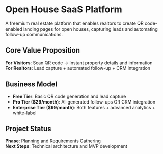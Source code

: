 # Open House SaaS Platform

A freemium real estate platform that enables realtors to create QR code-enabled landing pages for open houses, capturing leads and automating follow-up communications.

## Core Value Proposition

**For Visitors**: Scan QR code → Instant property details and information  
**For Realtors**: Lead capture + automated follow-up + CRM integration

## Business Model

- **Free Tier**: Basic QR code generation and lead capture
- **Pro Tier ($29/month)**: AI-generated follow-ups OR CRM integration
- **Enterprise Tier ($99/month)**: Both features + advanced analytics + white-label

## Project Status

**Phase**: Planning and Requirements Gathering  
**Next Steps**: Technical architecture and MVP development